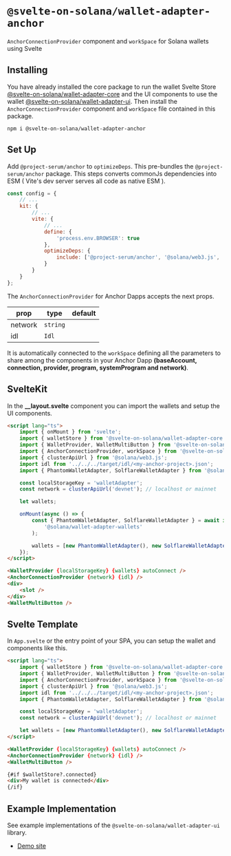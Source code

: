 # `@svelte-on-solana/wallet-adapter-anchor`

`AnchorConnectionProvider` component and `workSpace` for Solana wallets using Svelte

## Installing

You have already installed the core package to run the wallet Svelte Store [@svelte-on-solana/wallet-adapter-core](https://github.com/svelte-on-solana/wallet-adapter/blob/master/packages/core/README.md) and the UI components to use the wallet [@svelte-on-solana/wallet-adapter-ui](https://github.com/svelte-on-solana/wallet-adapter/blob/master/packages/ui/README.md/). Then install the `AnchorConnectionProvider` component and `workSpace` file contained in this package.

```shell
npm i @svelte-on-solana/wallet-adapter-anchor
```

## Set Up

Add `@project-serum/anchor` to `optimizeDeps`. This pre-bundles the `@project-serum/anchor` package. This steps converts commonJs dependencies into ESM ( Vite's dev server serves all code as native ESM ).

```javascript
const config = {
	// ...
	kit: {
		// ...
		vite: {
			// ...
			define: {
				'process.env.BROWSER': true
			},
			optimizeDeps: {
				include: ['@project-serum/anchor', '@solana/web3.js', 'buffer'],
			}
		}
	}
};
```

The `AnchorConnectionProvider` for Anchor Dapps accepts the next props.

| prop    | type     | default |
| ------- | -------- | ------- |
| network | `string` |         |
| idl     | `Idl`    |         |

It is automatically connected to the `workSpace` defining all the parameters to share among the components in your Anchor Dapp **(baseAccount, connection, provider, program, systemProgram and network)**.

## SvelteKit

In the **\_\_layout.svelte** component you can import the wallets and setup the UI components.

```html
<script lang="ts">
	import { onMount } from 'svelte';
	import { walletStore } from '@svelte-on-solana/wallet-adapter-core';
	import { WalletProvider, WalletMultiButton } from '@svelte-on-solana/wallet-adapter-ui';
	import { AnchorConnectionProvider, workSpace } from '@svelte-on-solana/wallet-adapter-anchor';
	import { clusterApiUrl } from '@solana/web3.js';
	import idl from '../../../target/idl/<my-anchor-project>.json';
	import { PhantomWalletAdapter, SolflareWalletAdapter } from '@solana/wallet-adapter-wallets';

	const localStorageKey = 'walletAdapter';
	const network = clusterApiUrl('devnet'); // localhost or mainnet

	let wallets;

	onMount(async () => {
		const { PhantomWalletAdapter, SolflareWalletAdapter } = await import(
			'@solana/wallet-adapter-wallets'
		);

		wallets = [new PhantomWalletAdapter(), new SolflareWalletAdapter()];
	});
</script>

<WalletProvider {localStorageKey} {wallets} autoConnect />
<AnchorConnectionProvider {network} {idl} />
<div>
	<slot />
</div>
<WalletMultiButton />
```

## Svelte Template

In `App.svelte` or the entry point of your SPA, you can setup the wallet and components like this.

```html
<script lang="ts">
	import { walletStore } from '@svelte-on-solana/wallet-adapter-core';
	import { WalletProvider, WalletMultiButton } from '@svelte-on-solana/wallet-adapter-ui';
	import { AnchorConnectionProvider, workSpace } from '@svelte-on-solana/wallet-adapter-anchor';
	import { clusterApiUrl } from '@solana/web3.js';
	import idl from '../../../target/idl/<my-anchor-project>.json';
	import { PhantomWalletAdapter, SolflareWalletAdapter } from '@solana/wallet-adapter-wallets';

	const localStorageKey = 'walletAdapter';
	const network = clusterApiUrl('devnet'); // localhost or mainnet

	let wallets = [new PhantomWalletAdapter(), new SolflareWalletAdapter()];
</script>

<WalletProvider {localStorageKey} {wallets} autoConnect />
<AnchorConnectionProvider {network} {idl} />
<WalletMultiButton />

{#if $walletStore?.connected}
<div>My wallet is connected</div>
{/if}
```

## Example Implementation

See example implementations of the `@svelte-on-solana/wallet-adapter-ui` library.

-   [Demo site][1]

[1]: https://github.com/silvestrevivo/solana-svelte-counter/tree/master/app
